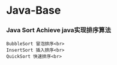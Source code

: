 # Java-Base
### Java Sort Achieve java实现排序算法
	BubbleSort 冒泡排序<br>
	InsertSort 插入排序<br>
	QuickSort 快速排序<br>

